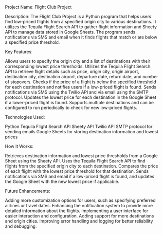 Project Name: Flight Club Project

Description: The Flight Club Project is a Python program that helps users find low-priced flights from a specified origin city to various destinations. It utilizes the Tequila Flight Search API to gather flight information and Sheety API to manage data stored in Google Sheets. The program sends notifications via SMS and email when it finds flights that match or are below a specified price threshold.

Key Features:

Allows users to specify the origin city and a list of destinations with their corresponding lowest price thresholds.
Utilizes the Tequila Flight Search API to retrieve flight details such as price, origin city, origin airport, destination city, destination airport, departure date, return date, and number of stopovers.
Checks if the price of a flight is below the specified threshold for each destination and notifies users if a low-priced flight is found.
Sends notifications via SMS using the Twilio API and via email using the SMTP protocol.
Updates the lowest price for each destination in the Google Sheet if a lower-priced flight is found.
Supports multiple destinations and can be configured to run periodically to check for new low-priced flights.

Technologies Used:

Python
Tequila Flight Search API
Sheety API
Twilio API
SMTP protocol for sending emails
Google Sheets for storing destination information and lowest prices

How It Works:

Retrieves destination information and lowest price thresholds from a Google Sheet using the Sheety API.
Uses the Tequila Flight Search API to find flights from the specified origin city to each destination.
Compares the price of each flight with the lowest price threshold for that destination.
Sends notifications via SMS and email if a low-priced flight is found, and updates the Google Sheet with the new lowest price if applicable.



Future Enhancements:

Adding more customization options for users, such as specifying preferred airlines or travel dates.
Enhancing the notification system to provide more detailed information about the flights.
Implementing a user interface for easier interaction and configuration.
Adding support for more destinations and origin cities.
Improving error handling and logging for better reliability and debugging.


